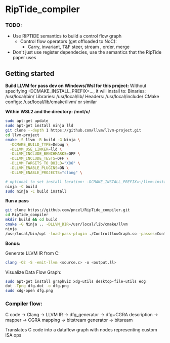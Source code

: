 # RipTide_compiler

### TODO:

* Use RIPTIDE semantics to build a control flow graph
  * Control flow operators (get offloaded to NoC):
    * Carry, invariant, T&F steer, stream , order, merge
* Don't just use register dependecies, use the semantics that the RipTide paper uses

## Getting started

**Build LLVM for pass dev on Windows/Wsl for this project:**
Without specifying -DCMAKE_INSTALL_PREFIX=..., it will install to:
Binaries: /usr/local/bin/
Libraries: /usr/local/lib/
Headers: /usr/local/include/
CMake configs: /usr/local/lib/cmake/llvm/ or similar

__Within WSL2 and the directory: /mnt/c/__

```bash
sudo apt-get update
sudo apt-get install ninja lld
git clone --depth 1 https://github.com/llvm/llvm-project.git
cd llvm-project
cmake -S llvm -B build -G Ninja \
  -DCMAKE_BUILD_TYPE=Debug \
  -DLLVM_USE_LINKER=lld \
  -DLLVM_INCLUDE_BENCHMARKS=OFF \
  -DLLVM_INCLUDE_TESTS=OFF \
  -DLLVM_TARGETS_TO_BUILD="X86" \
  -DLLVM_ENABLE_PLUGINS=ON \
  -DLLVM_ENABLE_PROJECTS="clang" \

# optional to set install location: -DCMAKE_INSTALL_PREFIX=~/llvm-install
ninja -C build
sudo ninja -C build install
```

**Run a pass**
```bash
git clone https://github.com/pncel/RipTide_compiler.git
cd RipTide_compiler
mkdir build && cd build
cmake -G Ninja .. -DLLVM_DIR=/usr/local/lib/cmake/llvm
ninja
/usr/local/bin/opt -load-pass-plugin ./ControlflowGraph.so -passes=ControlflowGraph -disable-output ../test/test_cfg.ll
```

**Bonus:**

Generate LLVM IR from C:
```bash
clang -O2 -S -emit-llvm <source.c> -o <output.ll>
```

Visualize Data Flow Graph:
```bash
sudo apt-get install graphviz xdg-utils desktop-file-utils eog
dot -Tpng dfg.dot -o dfg.png
sudo xdg-open dfg.png
```

### Compiler flow:

C code -> Clang -> LLVM IR -> dfg_generator -> dfg+CGRA description -> mapper -> CGRA mapping -> bitstream generator -> bitsream 

Translates C code into a dataflow graph with nodes representing custom ISA ops


